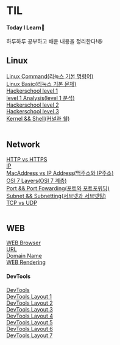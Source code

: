 # TIL
**Today I Learn**📌
<br><br>
하루하루 공부하고 배운 내용을 정리한다!😆
<br>
## Linux
[Linux Command(리눅스 기본 명령어)](https://github.com/wnstj1030/TIL/blob/main/LINUX/command.md)
<br>
[Linux Basic(리눅스 기본 문제)](https://github.com/wnstj1030/TIL/blob/main/LINUX/linux_basic.md)
<br>
[Hackerschool level 1](https://github.com/wnstj1030/TIL/blob/main/LINUX/Hackerschool%20lev1.md)
<br>
[level 1 Analysis(level 1 분석)](https://github.com/wnstj1030/TIL/blob/main/LINUX/level%201%20%EB%B6%84%EC%84%9D.md)
<br>
[Hackerschool level 2](https://github.com/wnstj1030/TIL/blob/main/LINUX/Hackerschool%20lev2.md)
<br>
[Hackerschool level 3](https://github.com/wnstj1030/TIL/blob/main/LINUX/Hackerschool%20lev3.md)
<br>
[Kernel && Shell(커널과 쉘)](https://github.com/wnstj1030/TIL/blob/main/LINUX/kernel%20%26%26%20shell.md)
<br><br>
## Network
[HTTP vs HTTPS](https://github.com/wnstj1030/TIL/blob/main/Network/Http%20vs%20Https.md)
<br>
[IP](https://github.com/wnstj1030/TIL/blob/main/Network/IP.md)
<br>
[MacAddress vs IP Address(맥주소와 IP주소)](https://github.com/wnstj1030/TIL/blob/main/Network/Mac%20address%20vs%20IP%20address.md)
<br>
[OSI 7 Layers(OSI 7 계층)](https://github.com/wnstj1030/TIL/blob/main/Network/OSI%207%20Layers.md)
<br>
[Port && Port Fowarding(포트와 포트포워딩)](https://github.com/wnstj1030/TIL/blob/main/Network/Port%20%26%20Port%20Fowarding.md)
<br>
[Subnet && Subnetting(서브넷과 서브넷팅)](https://github.com/wnstj1030/TIL/blob/main/Network/Subnet%20%26%20Subnetting.md)
<br>
[TCP vs UDP](https://github.com/wnstj1030/TIL/blob/main/Network/TCP%20vs%20UDP.md)
<br><br>
## WEB
[WEB Browser](https://github.com/wnstj1030/TIL/blob/main/WEB/WEB%20BROWSER.md)
<br>
[URL](https://github.com/wnstj1030/TIL/blob/main/WEB/URL.md)
<br>
[Domain Name](https://github.com/wnstj1030/TIL/blob/main/WEB/Domain%20Name.md)
<br>
[WEB Rendering](https://github.com/wnstj1030/TIL/blob/main/WEB/Web%20Rendering.md)
<br>
#### DevTools
[DevTools](https://github.com/wnstj1030/TIL/blob/main/WEB/DevTools.md)
<br>
[DevTools Layout 1](https://github.com/wnstj1030/TIL/blob/main/WEB/DevTools%20Layout.md)
<br>
[DevTools Layout 2](https://github.com/wnstj1030/TIL/blob/main/WEB/DevTools%20Layout(2).md)
<br>
[DevTools Layout 3](https://github.com/wnstj1030/TIL/blob/main/WEB/DevTools%20Layout(3).md)
<br>
[DevTools Layout 4](https://github.com/wnstj1030/TIL/blob/main/WEB/DevTools%20Layout(4).md)
<br>
[DevTools Layout 5](https://github.com/wnstj1030/TIL/blob/main/WEB/DevTools%20Layout(5).md)
<br>
[DevTools Layout 6](https://github.com/wnstj1030/TIL/blob/main/WEB/DevTools%20Layout(6).md)
<br>
[DevTools Layout 7](https://github.com/wnstj1030/TIL/blob/main/WEB/DevTools%20Layout(7).md)
#
